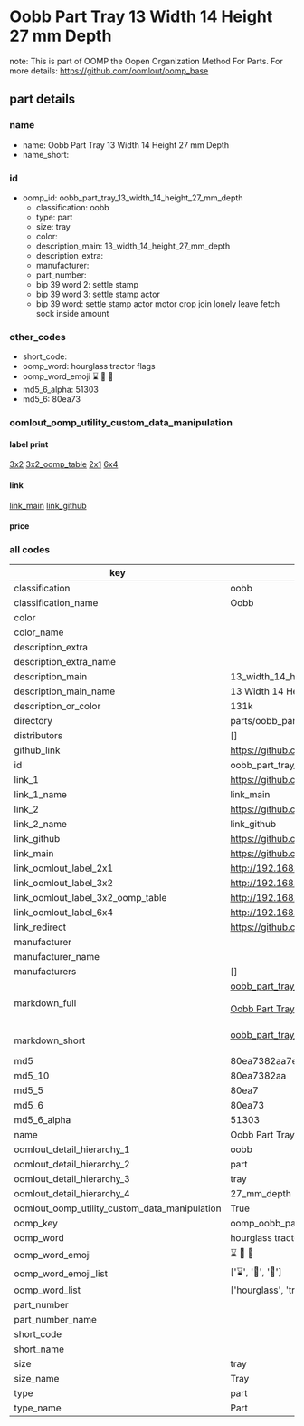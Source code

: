 # Oobb Part Tray 13 Width 14 Height 27 mm Depth  

note: This is part of OOMP the Oopen Organization Method For Parts. For more details: https://github.com/oomlout/oomp_base

##  part details
  







### name
* name: Oobb Part Tray 13 Width 14 Height 27 mm Depth
* name_short: 
### id
* oomp_id: oobb_part_tray_13_width_14_height_27_mm_depth
  * classification: oobb
  * type: part
  * size: tray
  * color: 
  * description_main: 13_width_14_height_27_mm_depth
  * description_extra: 
  * manufacturer: 
  * part_number: 
  * bip 39 word 2: settle stamp
  * bip 39 word 3: settle stamp actor
  * bip 39 word: settle stamp actor motor crop join lonely leave fetch sock inside amount

### other_codes
* short_code: 
* oomp_word: hourglass tractor flags
* oomp_word_emoji :hourglass: :tractor: :flags:
* md5_6_alpha: 51303
* md5_6: 80ea73






### oomlout_oomp_utility_custom_data_manipulation
#### label print
[3x2](http://192.168.1.245:1112/?label=oomp%2051303)
[3x2_oomp_table](http://192.168.1.108:1112/?label=oomp%2051303)
[2x1](http://192.168.1.242:1112/?label=oomp%2051303)
[6x4](http://192.168.1.55:1112/?label=oomp%2051303)    

#### link

[link_main](https://github.com/oomlout/oomlout_oomp_version_1_messy/tree/main/parts/oobb_part_tray_13_width_14_height_27_mm_depth) [link_github](https://github.com/oomlout/oomlout_oomp_version_1_messy/tree/main/parts/oobb_part_tray_13_width_14_height_27_mm_depth)                             

#### price







### all codes 
| key | value |  
| --- | --- |  
| classification | oobb |  
| classification_name | Oobb |  
| color |  |  
| color_name |  |  
| description_extra |  |  
| description_extra_name |  |  
| description_main | 13_width_14_height_27_mm_depth |  
| description_main_name | 13 Width 14 Height 27 mm Depth |  
| description_or_color | 131k |  
| directory | parts/oobb_part_tray_13_width_14_height_27_mm_depth |  
| distributors | [] |  
| github_link | https://github.com/oomlout/oomlout_oomp_part_src/tree/main/parts/oobb_part_tray_13_width_14_height_27_mm_depth |  
| id | oobb_part_tray_13_width_14_height_27_mm_depth |  
| link_1 | https://github.com/oomlout/oomlout_oomp_version_1_messy/tree/main/parts/oobb_part_tray_13_width_14_height_27_mm_depth |  
| link_1_name | link_main |  
| link_2 | https://github.com/oomlout/oomlout_oomp_version_1_messy/tree/main/parts/oobb_part_tray_13_width_14_height_27_mm_depth |  
| link_2_name | link_github |  
| link_github | https://github.com/oomlout/oomlout_oomp_version_1_messy/tree/main/parts/oobb_part_tray_13_width_14_height_27_mm_depth |  
| link_main | https://github.com/oomlout/oomlout_oomp_version_1_messy/tree/main/parts/oobb_part_tray_13_width_14_height_27_mm_depth |  
| link_oomlout_label_2x1 | http://192.168.1.242:1112/?label=oomp%2051303 |  
| link_oomlout_label_3x2 | http://192.168.1.245:1112/?label=oomp%2051303 |  
| link_oomlout_label_3x2_oomp_table | http://192.168.1.108:1112/?label=oomp%2051303 |  
| link_oomlout_label_6x4 | http://192.168.1.55:1112/?label=oomp%2051303 |  
| link_redirect | https://github.com/oomlout/oomlout_oomp_version_1_messy/tree/main/parts/oobb_part_tray_13_width_14_height_27_mm_depth |  
| manufacturer |  |  
| manufacturer_name |  |  
| manufacturers | [] |  
| markdown_full | [oobb_part_tray_13_width_14_height_27_mm_depth](none)<br>[](none)<br>[Oobb Part Tray 13 Width 14 Height 27 Mm Depth](none)<br><br> |  
| markdown_short | [oobb_part_tray_13_width_14_height_27_mm_depth](none)<br><br> |  
| md5 | 80ea7382aa7ef075e099f90605751e23 |  
| md5_10 | 80ea7382aa |  
| md5_5 | 80ea7 |  
| md5_6 | 80ea73 |  
| md5_6_alpha | 51303 |  
| name | Oobb Part Tray 13 Width 14 Height 27 mm Depth |  
| oomlout_detail_hierarchy_1 | oobb |  
| oomlout_detail_hierarchy_2 | part |  
| oomlout_detail_hierarchy_3 | tray |  
| oomlout_detail_hierarchy_4 | 27_mm_depth |  
| oomlout_oomp_utility_custom_data_manipulation | True |  
| oomp_key | oomp_oobb_part_tray_13_width_14_height_27_mm_depth |  
| oomp_word | hourglass tractor flags |  
| oomp_word_emoji | :hourglass: :tractor: :flags: |  
| oomp_word_emoji_list | [':hourglass:', ':tractor:', ':flags:'] |  
| oomp_word_list | ['hourglass', 'tractor', 'flags'] |  
| part_number |  |  
| part_number_name |  |  
| short_code |  |  
| short_name |  |  
| size | tray |  
| size_name | Tray |  
| type | part |  
| type_name | Part |  
